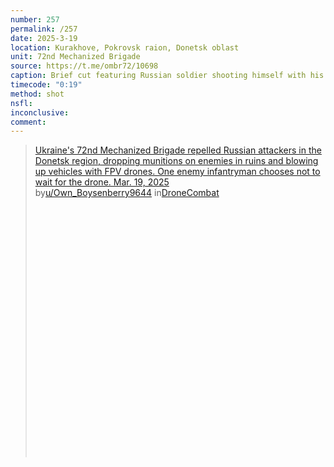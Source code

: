 ```yaml
---
number: 257
permalink: /257
date: 2025-3-19
location: Kurakhove, Pokrovsk raion, Donetsk oblast
unit: 72nd Mechanized Brigade
source: https://t.me/ombr72/10698
caption: Brief cut featuring Russian soldier shooting himself with his AK on full auto while leaning against what looks like a grave
timecode: "0:19"
method: shot
nsfl: 
inconclusive: 
comment: 
---
```

<blockquote class="reddit-embed-bq" style="height:500px" data-embed-height="586"><a href="https://www.reddit.com/r/DroneCombat/comments/1jf137b/ukraines_72nd_mechanized_brigade_repelled_russian/">Ukraine's 72nd Mechanized Brigade repelled Russian attackers in the Donetsk region, dropping munitions on enemies in ruins and blowing up vehicles with FPV drones. One enemy infantryman chooses not to wait for the drone. Mar. 19, 2025</a><br> by<a href="https://www.reddit.com/user/Own_Boysenberry9644/">u/Own_Boysenberry9644</a> in<a href="https://www.reddit.com/r/DroneCombat/">DroneCombat</a></blockquote><script async="" src="https://embed.reddit.com/widgets.js" charset="UTF-8"></script>
